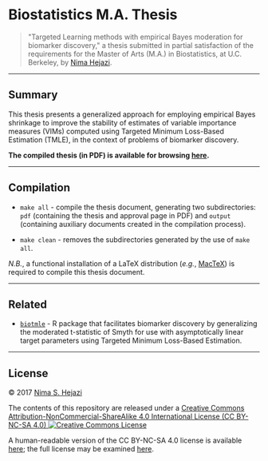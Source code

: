 # Biostatistics M.A. Thesis

> "Targeted Learning methods with empirical Bayes moderation for biomarker
> discovery," a thesis submitted in partial satisfaction of the requirements for
> the Master of Arts (M.A.) in Biostatistics, at U.C. Berkeley, by [Nima
> Hejazi](http://nimahejazi.org).

---
## Summary

This thesis presents a generalized approach for employing empirical Bayes
shrinkage to improve the stability of estimates of variable importance measures
(VIMs) computed using Targeted Minimum Loss-Based Estimation (TMLE), in the
context of problems of biomarker discovery.

__The compiled thesis (in PDF) is available for browsing
[here](http://www.stat.berkeley.edu/~nhejazi/publications/thesis-ma-biostat.pdf).__

---

## Compilation

* `make all` - compile the thesis document, generating two subdirectories: `pdf`
    (containing the thesis and approval page in PDF) and `output` (containing
    auxiliary documents created in the compilation process).

* `make clean` - removes the subdirectories generated by the use of `make all`.

_N.B._, a functional installation of a LaTeX distribution (_e.g._,
[MacTeX](http://www.tug.org/mactex/)) is required to compile this thesis
document.

---

## Related

* [`biotmle`](http://nimahejazi.org/biotmle/) - R package that facilitates
  biomarker discovery by generalizing the moderated t-statistic of Smyth for use
  with asymptotically linear target parameters using Targeted Minimum Loss-Based
  Estimation.

---

## License

&copy; 2017 [Nima S. Hejazi](http://nimahejazi.org)

The contents of this repository are released under a <a rel="license"
href="http://creativecommons.org/licenses/by-nc-sa/4.0/">Creative Commons
Attribution-NonCommercial-ShareAlike 4.0 International License (CC BY-NC-SA 4.0)
<a rel="license" href="http://creativecommons.org/licenses/by-nc-sa/4.0/"><img
alt="Creative Commons License"
style="border-width:0"
src="https://i.creativecommons.org/l/by-nc-sa/4.0/80x15.png" /></a>

A human-readable version of the CC BY-NC-SA 4.0 license is available
[here](https://creativecommons.org/licenses/by-nc-sa/4.0/); the full license may
be examined [here](https://creativecommons.org/licenses/by-nc-sa/4.0/legalcode).
